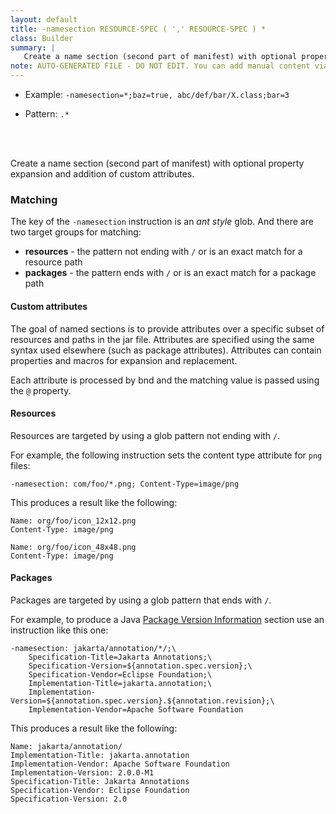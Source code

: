 ```yaml
---
layout: default
title: -namesection RESOURCE-SPEC ( ',' RESOURCE-SPEC ) *
class: Builder
summary: |
   Create a name section (second part of manifest) with optional property expansion and addition of custom attributes. Patterns not ending with \"/\" target resources. Those ending with \"/\" target packages.
note: AUTO-GENERATED FILE - DO NOT EDIT. You can add manual content via same filename in ext folder. 
---
```


- Example: `-namesection=*;baz=true, abc/def/bar/X.class;bar=3`

- Pattern: `.*`

<!-- Manual content from: ext/namesection.md --><br /><br />

Create a name section (second part of manifest) with optional property expansion and addition of custom attributes.

### Matching
The key of the `-namesection` instruction is an _ant style_ glob. And there are two target groups for matching:

* **resources** - the pattern not ending with `/` or is an exact match for a resource path
* **packages** - the pattern ends with `/` or is an exact match for a package path 

#### Custom attributes

The goal of named sections is to provide attributes over a specific subset of resources and paths in the jar file. Attributes are specified using the same syntax used elsewhere (such as package attributes). Attributes can contain properties and macros for expansion and replacement.

Each attribute is processed by bnd and the matching value is passed using the `@` property.

#### Resources
Resources are targeted by using a glob pattern not ending with `/`.

For example, the following instruction sets the content type attribute for `png` files:

```properties
-namesection: com/foo/*.png; Content-Type=image/png
```

This produces a result like the following:
```properties
Name: org/foo/icon_12x12.png
Content-Type: image/png

Name: org/foo/icon_48x48.png
Content-Type: image/png
```

#### Packages
Packages are targeted by using a glob pattern that ends with `/`.

For example, to produce a Java [Package Version Information](https://docs.oracle.com/javase/tutorial/deployment/jar/packageman.html) section use an instruction like this one:
```properties
-namesection: jakarta/annotation/*/;\
	Specification-Title=Jakarta Annotations;\
	Specification-Version=${annotation.spec.version};\
	Specification-Vendor=Eclipse Foundation;\
	Implementation-Title=jakarta.annotation;\
	Implementation-Version=${annotation.spec.version}.${annotation.revision};\
	Implementation-Vendor=Apache Software Foundation
```

This produces a result like the following:
```properties
Name: jakarta/annotation/
Implementation-Title: jakarta.annotation
Implementation-Vendor: Apache Software Foundation
Implementation-Version: 2.0.0-M1
Specification-Title: Jakarta Annotations
Specification-Vendor: Eclipse Foundation
Specification-Version: 2.0
```
